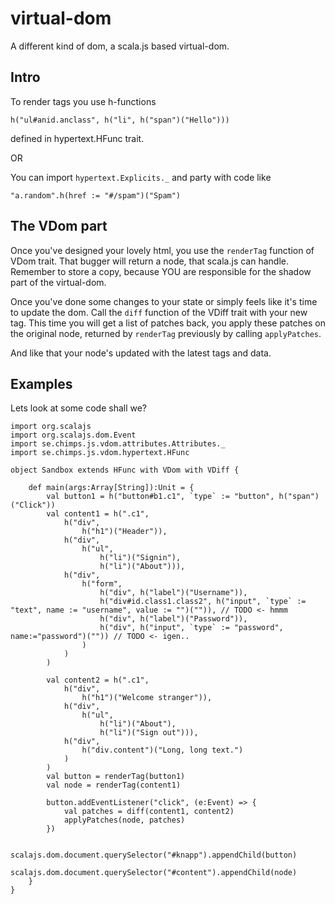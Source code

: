 # virtual-dom
A different kind of dom, a scala.js based virtual-dom.

## Intro

To render tags you use h-functions

    h("ul#anid.anclass", h("li", h("span")("Hello")))

defined in hypertext.HFunc trait.

OR

You can import ```hypertext.Explicits._``` and party with code like

    "a.random".h(href := "#/spam")("Spam")

## The VDom part

Once you've designed your lovely html, you use the ```renderTag``` function of VDom trait.
That bugger will return a node, that scala.js can handle. Remember to store a copy, 
because YOU are responsible for the shadow part of the virtual-dom.

Once you've done some changes to your state or simply feels like it's time to update the dom.
Call the ```diff``` function of the VDiff trait with your new tag. This time
you will get a list of patches back, you apply these patches on the
original node, returned by ```renderTag``` previously by calling ```applyPatches```.

And like that your node's updated with the latest tags and data.

## Examples

Lets look at some code shall we?

    import org.scalajs
    import org.scalajs.dom.Event
    import se.chimps.js.vdom.attributes.Attributes._
    import se.chimps.js.vdom.hypertext.HFunc

    object Sandbox extends HFunc with VDom with VDiff {
    
    	def main(args:Array[String]):Unit = {
    		val button1 = h("button#b1.c1", `type` := "button", h("span")("Click"))
		    val content1 = h(".c1",
    			h("div",
		    		h("h1")("Header")),
    			h("div",
		    		h("ul",
    					h("li")("Signin"),
		    			h("li")("About"))),
    			h("div",
		    		h("form",
				    	h("div", h("label")("Username")),
    					h("div#id.class1.class2", h("input", `type` := "text", name := "username", value := "")("")), // TODO <- hmmm
		    			h("div", h("label")("Password")),
				    	h("div", h("input", `type` := "password", name:="password")("")) // TODO <- igen..
    				)
		    	)
    		)
    
    		val content2 = h(".c1",
		    	h("div",
				    h("h1")("Welcome stranger")),
    			h("div",
		    		h("ul",
				    	h("li")("About"),
    					h("li")("Sign out"))),
		    	h("div",
				    h("div.content")("Long, long text.")
    			)
		    )
    		val button = renderTag(button1)
		    val node = renderTag(content1)
    
    		button.addEventListener("click", (e:Event) => {
    			val patches = diff(content1, content2)
		    	applyPatches(node, patches)
    		})
    
    		scalajs.dom.document.querySelector("#knapp").appendChild(button)
		    scalajs.dom.document.querySelector("#content").appendChild(node)
    	}
    }
